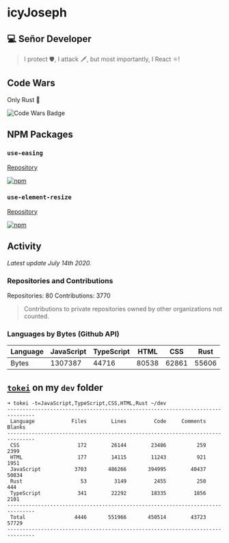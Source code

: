 # icyJoseph

## 💻 Señor Developer

> I protect 🛡️,
> I attack 🗡️,
> but most importantly,
> I React ⚛️!


## Code Wars

Only Rust 🦀

![Code Wars Badge](https://www.codewars.com/users/icyJoseph/badges/large)

## NPM Packages

### `use-easing`

[Repository](https://github.com/icyJoseph/use-easing)

[![npm](https://img.shields.io/npm/dm/use-easing.svg)]()

### `use-element-resize`

[Repository](https://github.com/icyJoseph/useElementResize)

[![npm](https://img.shields.io/npm/dm/use-element-resize.svg)]()

## Activity

*Latest update July 14th 2020.*

### Repositories and Contributions

Repositories: 80
Contributions: 3770

> Contributions to private repositories owned by other organizations not counted.

### Languages by Bytes (Github API)


| Language | JavaScript | TypeScript | HTML  | CSS   | Rust  |
|----------|------------|------------|-------|-------|-------|
| Bytes    | 1307387    | 44716      | 80538 | 62861 | 55606 |


## [`tokei`](https://github.com/XAMPPRocky/tokei) on my `dev` folder

```
➜ tokei -t=JavaScript,TypeScript,CSS,HTML,Rust ~/dev
-------------------------------------------------------------------------------
 Language            Files        Lines         Code     Comments       Blanks
-------------------------------------------------------------------------------
 CSS                   172        26144        23486          259         2399
 HTML                  177        14115        11243          921         1951
 JavaScript           3703       486266       394995        40437        50834
 Rust                   53         3149         2455          250          444
 TypeScript            341        22292        18335         1856         2101
-------------------------------------------------------------------------------
 Total                4446       551966       450514        43723        57729
-------------------------------------------------------------------------------
```
